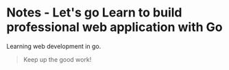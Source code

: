 # Notes - Let's go Learn to build professional web application with Go

Learning web development in go.

> Keep up the good work!